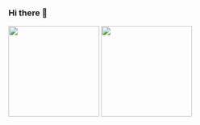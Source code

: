 ### Hi there 👋
<p>

  
<img height="180em" src="https://github-readme-stats-thedutchdev.vercel.app/api?username=TheDutchDev&theme=transparent&show_icons=true&hide_border=true" />
<img height="180em" src="https://github-readme-stats-thedutchdev.vercel.app/api/top-langs/?username=TheDutchDev&theme=transparent&show_icons=true&hide_border=true&layout=compact&langs_count=8"/>  
</p>
<!--
**TheDutchDev/TheDutchDev** is a ✨ _special_ ✨ repository because its `README.md` (this file) appears on your GitHub profile.

Here are some ideas to get you started:

- 🔭 I’m currently working on ...
- 🌱 I’m currently learning ...
- 👯 I’m looking to collaborate on ...
- 🤔 I’m looking for help with ...
- 💬 Ask me about ...
- 📫 How to reach me: ...
- 😄 Pronouns: ...
- ⚡ Fun fact: ...
-->
